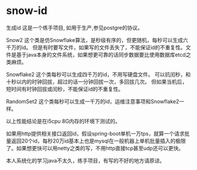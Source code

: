 # snow-id
 生成id
这是一个练手项目, 如用于生产,参见postgre的协议。

Snow2 
这个类是仿Snowflake算法，是秒级有序的，但更随机，每秒可以生成六千万的id。
但是有时要写文件，如果写的文件丢失了，不能保证id的不重复性。文件是基于java本身的文件系统，如果想更可靠的话同步数据要比使用数据库etcd之类麻烦。

Snowflake2 这个类每秒可以生成四千万的id，不用写硬盘文件。
可以抗闰秒，和十秒以内的时钟回拔，超过的话一分钟回拔一次，多回拔几次。
但如果当机后，短时间有时钟回拔或闰秒，不能保证id的不重复性。

RandomSet2 这个类每秒可以生成一千万的id，运维注意事项和Snowflake2一样。

以上性能结论是在i5cpu 8G内存的环境下测试的。

如果用http提供相关接口返回id，假设spring-boot单机一万tps，就算一个请求批量返回20个id，每秒20万id基本上也是mysql在一般机器上单机批量插入的极限了。如果想更快可以用netty之类的写，不用http直接tcp甚至udp还可以更快。

本人系统化的学习java不太久，练手项目，有写的不好的地方请原谅。
